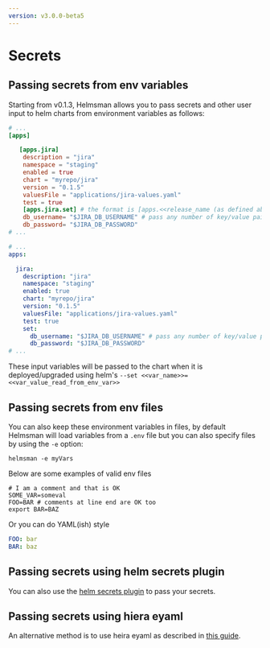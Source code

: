 ```yaml
---
version: v3.0.0-beta5
---
```


# Secrets

## Passing secrets from env variables

Starting from v0.1.3, Helmsman allows you to pass secrets and other user input to helm charts from environment variables as follows:

```toml
# ...
[apps]

   [apps.jira]
    description = "jira"
    namespace = "staging"
    enabled = true
    chart = "myrepo/jira"
    version = "0.1.5"
    valuesFile = "applications/jira-values.yaml"
    test = true
    [apps.jira.set] # the format is [apps.<<release_name (as defined above)>>.set]
    db_username= "$JIRA_DB_USERNAME" # pass any number of key/value pairs where the key is the input expected by the helm charts and the value is an env variable name starting with $
    db_password= "$JIRA_DB_PASSWORD"
# ...
```

```yaml
# ...
apps:

  jira:
    description: "jira"
    namespace: "staging"
    enabled: true
    chart: "myrepo/jira"
    version: "0.1.5"
    valuesFile: "applications/jira-values.yaml"
    test: true
    set:
      db_username: "$JIRA_DB_USERNAME" # pass any number of key/value pairs where the key is the input expected by the helm charts and the value is an env variable name starting with $
      db_password: "$JIRA_DB_PASSWORD"
# ...

```

These input variables will be passed to the chart when it is deployed/upgraded using helm's `--set <<var_name>>=<<var_value_read_from_env_var>>`

## Passing secrets from env files

You can also keep these environment variables in files, by default Helmsman will load variables from a `.env` file but you can also specify files by using the `-e` option:

```shell
helmsman -e myVars
```

Below are some examples of valid env files

```shell
# I am a comment and that is OK
SOME_VAR=someval
FOO=BAR # comments at line end are OK too
export BAR=BAZ
```

Or you can do YAML(ish) style

```yaml
FOO: bar
BAR: baz
```

## Passing secrets using helm secrets plugin

You can also use the [helm secrets plugin](https://github.com/jkroepke/helm-secrets) to pass your secrets.

## Passing secrets using hiera eyaml

An alternative method is to use heira eyaml as described in [this guide](../settings/use-hiera-eyaml-as-secrets-encryption.md).

